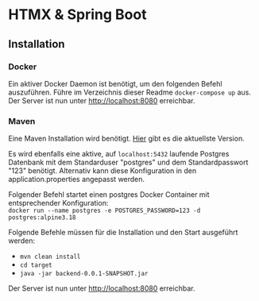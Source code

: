 # HTMX & Spring Boot

## Installation
### Docker
Ein aktiver Docker Daemon ist benötigt, um den folgenden Befehl auszuführen.
Führe im Verzeichnis dieser Readme `docker-compose up` aus.  
Der Server ist nun unter [http://localhost:8080](http://localhost:8080) erreichbar.

### Maven
Eine Maven Installation wird benötigt. [Hier](https://maven.apache.org/download.cgi?.) gibt es die aktuellste Version.  

Es wird ebenfalls eine aktive, auf `localhost:5432` laufende Postgres Datenbank mit dem Standarduser "postgres" und dem Standardpasswort "123" benötigt. Alternativ kann diese Konfiguration in den application.properties angepasst werden.  

Folgender Befehl startet einen postgres Docker Container mit entsprechender Konfiguration:  
`docker run --name postgres -e POSTGRES_PASSWORD=123 -d postgres:alpine3.18`
  
Folgende Befehle müssen für die Installation und den Start ausgeführt werden:

   - `mvn clean install`
   - `cd target`
   - `java -jar backend-0.0.1-SNAPSHOT.jar`
    
Der Server ist nun unter [http://localhost:8080](http://localhost:8080) erreichbar.
